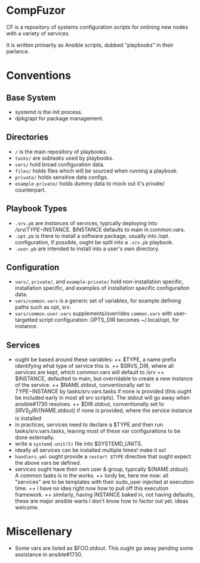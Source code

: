 # CompFuzor #

CF is a repository of systems configuration scripts for onlining new nodes with a variety of services.

It is written primarily as Ansible scripts, dubbed "playbooks" in their parlance.

# Conventions #

## Base System ##
+ systemd is the init process.
+ dpkg/apt for package management.

## Directories ##
+ `/` is the main repository of playbooks.
+ `tasks/` are subtasks used by playbooks.
+ `vars/` hold broad configuration data.
+ `files/` holds files which will be sourced when running a playbook.
+ `private/` holds sensitive data configs.
+ `example-private/` holds dummy data to mock out it's private/ counterpart.

## Playbook Types ##
+ `.srv.pb` are _instances_ of services, typically deploying into /srv/$TYPE-$INSTANCE. $INSTANCE defaults to main in common.vars.
+ `.opt.pb` is there to install a software package, usually into /opt. configuration, if possible, ought be split into a `.srv.pb` playbook.
+ `.user.pb` are intended to install into a user's own directory.

## Configuration ##
+ `vars/`, `private/`, and `example-private/` hold non-installation specific, installation specific, and examples of installation specific configuraiton data.
+ `vars/common.vars` is a generic set of variables, for example defining paths such as opt, srv.
+ `vars/common.user.vars` supplements/overrides `common.vars` with user-targetted script configuration: OPTS_DIR becomes ~/.local/opt, for instance.

## Services ##
+ ought be based around these variables:
++ $TYPE, a name prefix identifying what type of service this is.
++ $SRVS_DIR, where all services are kept, which common.vars will default to /srv
++ $INSTANCE, defaulted to main, but overridable to create a new instance of the service.
++ $NAME.stdout, conventionally set to $TYPE-$INSTANCE by tasks/srv.vars.tasks if none is provided (this ought be included early in most all srv scripts). The stdout will go away when ansible#1730 resolves.
++ $DIR.stdout, conventionally set to $SRVS_DIR/${NAME.stdout} if none is provided, where the service instance is installed
+ in practices, services need to declare a $TYPE and then run tasks/srv.vars.tasks, leaving most of these var configurations to be done externally.
+ write a `systemd.unit(5)` file into $SYSTEMD_UNITS.
+ ideally all services can be installed multiple times! make it so!
+ `handlers.yml` ought provide a `restart $TYPE` directive that ought expect the above vars be defined.
+ services ought have their own user & group, typically ${NAME.stdout}. A common tasks is in the works.
++ lordy be, here me now: all "services" are to be templates with their sudo_user injected at execution time.
++ i have no idea right now how to pull off this execution framework.
++ similarly, having INSTANCE baked in, not having defaults, these are major ansible warts I don't know how to factor out yet. ideas welcome.

# Miscellenary #
+ Some vars are listed as $FOO.stdout. This ought go away pending some assistance in ansible#1730.

